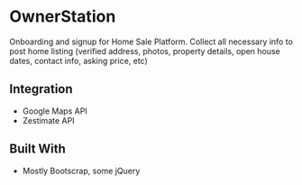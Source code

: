 # OwnerStation

Onboarding and signup for Home Sale Platform.  Collect all necessary info to post home listing (verified address, photos, property details, open house dates, contact info, asking price, etc)


## Integration

* Google Maps API
* Zestimate API


## Built With

* Mostly Bootscrap, some jQuery
